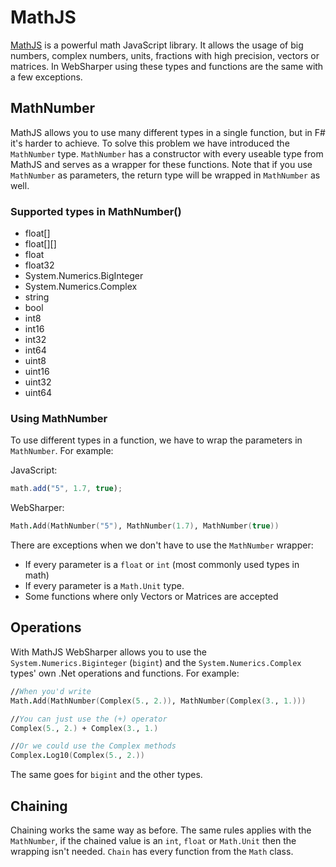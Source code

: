 # MathJS

[MathJS](http://mathjs.org/) is a powerful math JavaScript library. It allows the usage of big numbers, complex numbers, units, fractions with high precision, vectors or matrices.
In WebSharper using these types and functions are the same with a few exceptions.

## MathNumber

MathJS allows you to use many different types in a single function, but in F# it's harder to achieve. To solve this problem we have introduced the `MathNumber` type. `MathNumber` has a constructor with every useable type from MathJS and serves as a wrapper for these functions.
Note that if you use `MathNumber` as parameters, the return type will be wrapped in `MathNumber` as well.

### Supported types in MathNumber()

* float\[\]
* float\[\]\[\]
* float
* float32
* System.Numerics.BigInteger
* System.Numerics.Complex
* string
* bool
* int8
* int16
* int32
* int64
* uint8
* uint16
* uint32
* uint64

### Using MathNumber

To use different types in a function, we have to wrap the parameters in `MathNumber`. For example:

JavaScript:
```js
math.add("5", 1.7, true);
```

WebSharper:
```fsharp
Math.Add(MathNumber("5"), MathNumber(1.7), MathNumber(true))
```

There are exceptions when we don't have to use the `MathNumber` wrapper:

* If every parameter is a `float` or `int` (most commonly used types in math)
* If every parameter is a `Math.Unit` type.
* Some functions where only Vectors or Matrices are accepted

## Operations

With MathJS WebSharper allows you to use the `System.Numerics.Biginteger` (`bigint`) and the `System.Numerics.Complex` types' own .Net operations and functions. For example:

```fsharp
//When you'd write
Math.Add(MathNumber(Complex(5., 2.)), MathNumber(Complex(3., 1.)))

//You can just use the (+) operator
Complex(5., 2.) + Complex(3., 1.)

//Or we could use the Complex methods
Complex.Log10(Complex(5., 2.))
```

The same goes for `bigint` and the other types.

## Chaining

Chaining works the same way as before. The same rules applies with the `MathNumber`, if the chained value is an `int`, `float` or `Math.Unit` then the wrapping isn't needed. `Chain` has every function from the `Math` class.